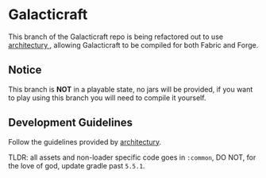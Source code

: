# Galacticraft
This branch of the Galacticraft repo is being refactored out to use [architectury
](https://github.com/architectury), allowing Galacticraft to be compiled for both Fabric and Forge.

## Notice
This branch is **NOT** in a playable state, no jars will be provided, if you want to play using this branch you will
need to compile it yourself.

## Development Guidelines
Follow the guidelines provided by [architectury](https://github.com/architectury).

TLDR: all assets and non-loader specific code goes in `:common`, DO NOT, for the love of god, update gradle past `5.5.1`.